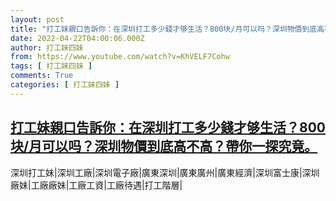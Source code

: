 ```yaml
---
layout: post
title: "打工妹親口告訴你：在深圳打工多少錢才够生活？800块/月可以吗？深圳物價到底高不高？帶你一探究竟。"
date: 2022-04-22T04:00:06.000Z
author: 打工妹四妹
from: https://www.youtube.com/watch?v=KhVELF7Cohw
tags: [ 打工妹四妹 ]
comments: True
categories: [ 打工妹四妹 ]
---
```

<!--1650600006000-->
[打工妹親口告訴你：在深圳打工多少錢才够生活？800块/月可以吗？深圳物價到底高不高？帶你一探究竟。](https://www.youtube.com/watch?v=KhVELF7Cohw)
------

<div>
深圳打工妹|深圳工廠|深圳電子廠|廣東深圳|廣東廣州|廣東經濟|深圳富士康|深圳廠妹|工廠廠妹|工廠工資|工廠待遇|打工階層|
</div>
